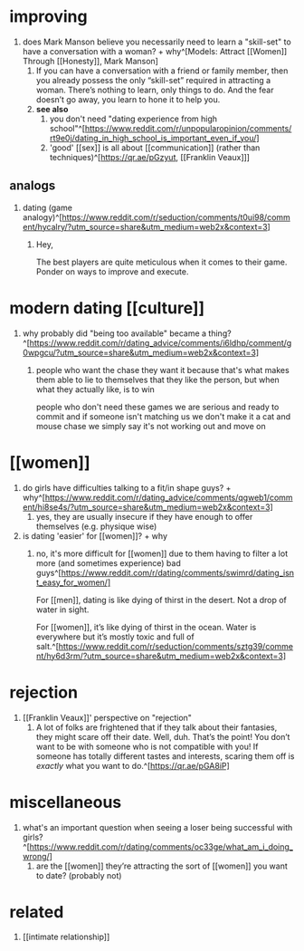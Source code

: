 # improving
1. does Mark Manson believe you necessarily need to learn a "skill-set" to have a conversation with a woman? + why^[Models: Attract [[Women]] Through [[Honesty]], Mark Manson]
	1. If you can have a conversation with a friend or family member, then you already possess the only “skill-set” required in attracting a woman. There’s nothing to learn, only things to do. And the fear doesn’t go away, you learn to hone it to help you.
	2. **see also**
		1. you don't need "dating experience from high school"^[https://www.reddit.com/r/unpopularopinion/comments/rt9e0j/dating_in_high_school_is_important_even_if_you/]
		2. 'good' [[sex]] is all about [[communication]] (rather than techniques)^[https://qr.ae/pGzyut, [[Franklin Veaux]]]

## analogs
1. dating (game analogy)^[https://www.reddit.com/r/seduction/comments/t0ui98/comment/hycalry/?utm_source=share&utm_medium=web2x&context=3]
	1. Hey,

		The best players are quite meticulous when it comes to their game. Ponder on ways to improve and execute.

# modern dating [[culture]]
1. why probably did "being too available" became a thing?^[https://www.reddit.com/r/dating_advice/comments/i6ldhp/comment/g0wpgcu/?utm_source=share&utm_medium=web2x&context=3]
	1. people who want the chase they want it because that's what makes them able to lie to themselves that they like the person, but when what they actually like, is to win

		people who don't need these games we are serious and ready to commit and if someone isn't matching us we don't make it a cat and mouse chase we simply say it's not working out and move on

# [[women]]
1. do girls have difficulties talking to a fit/in shape guys? + why^[https://www.reddit.com/r/dating_advice/comments/qgweb1/comment/hi8se4s/?utm_source=share&utm_medium=web2x&context=3]
	1. yes, they are usually insecure if they have enough to offer themselves (e.g. physique wise)
2. is dating 'easier' for [[women]]? + why
	1. no, it's more difficult for [[women]] due to them having to filter a lot more (and sometimes experience) bad guys^[https://www.reddit.com/r/dating/comments/swimrd/dating_isnt_easy_for_women/]

		For [[men]], dating is like dying of thirst in the desert. Not a drop of water in sight.

		For [[women]], it’s like dying of thirst in the ocean. Water is everywhere but it’s mostly toxic and full of salt.^[https://www.reddit.com/r/seduction/comments/sztg39/comment/hy6d3rm/?utm_source=share&utm_medium=web2x&context=3]

# rejection
1. [[Franklin Veaux]]' perspective on "rejection"
	1. A lot of folks are frightened that if they talk about their fantasies, they might scare off their date. Well, duh. That’s the point! You don’t want to be with someone who is not compatible with you! If someone has totally different tastes and interests, scaring them off is *exactly* what you want to do.^[https://qr.ae/pGA8iP]

# miscellaneous
1. what's an important question when seeing a loser being successful with girls?^[https://www.reddit.com/r/dating/comments/oc33ge/what_am_i_doing_wrong/]
	1. are the [[women]] they’re attracting the sort of [[women]] you want to date? (probably not)

# related
1. [[intimate relationship]]
